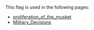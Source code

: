 This flag is used in the following pages:
 - [proliferation_of_the_musket](../events/proliferation_of_the_musket.md)
 - [Military_Decisions](../decisions/Military_Decisions.md)
